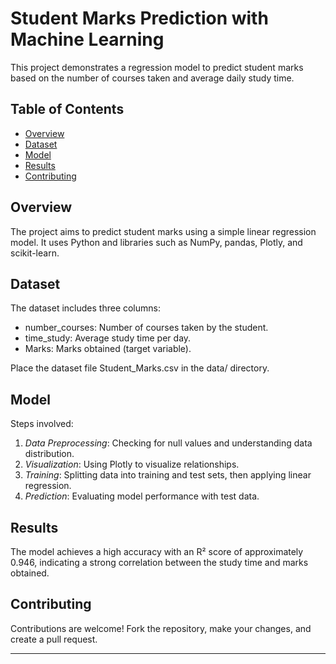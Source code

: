 # Student Marks Prediction with Machine Learning

This project demonstrates a regression model to predict student marks based on the number of courses taken and average daily study time.

## Table of Contents

- [Overview](#overview)
- [Dataset](#dataset)
- [Model](#model)
- [Results](#results)
- [Contributing](#contributing)

## Overview

The project aims to predict student marks using a simple linear regression model. It uses Python and libraries such as NumPy, pandas, Plotly, and scikit-learn.

## Dataset

The dataset includes three columns:
- number_courses: Number of courses taken by the student.
- time_study: Average study time per day.
- Marks: Marks obtained (target variable).

Place the dataset file Student_Marks.csv in the data/ directory.

## Model

Steps involved:
1. *Data Preprocessing*: Checking for null values and understanding data distribution.
2. *Visualization*: Using Plotly to visualize relationships.
3. *Training*: Splitting data into training and test sets, then applying linear regression.
4. *Prediction*: Evaluating model performance with test data.

## Results

The model achieves a high accuracy with an R² score of approximately 0.946, indicating a strong correlation between the study time and marks obtained.

## Contributing

Contributions are welcome! Fork the repository, make your changes, and create a pull request.

---

